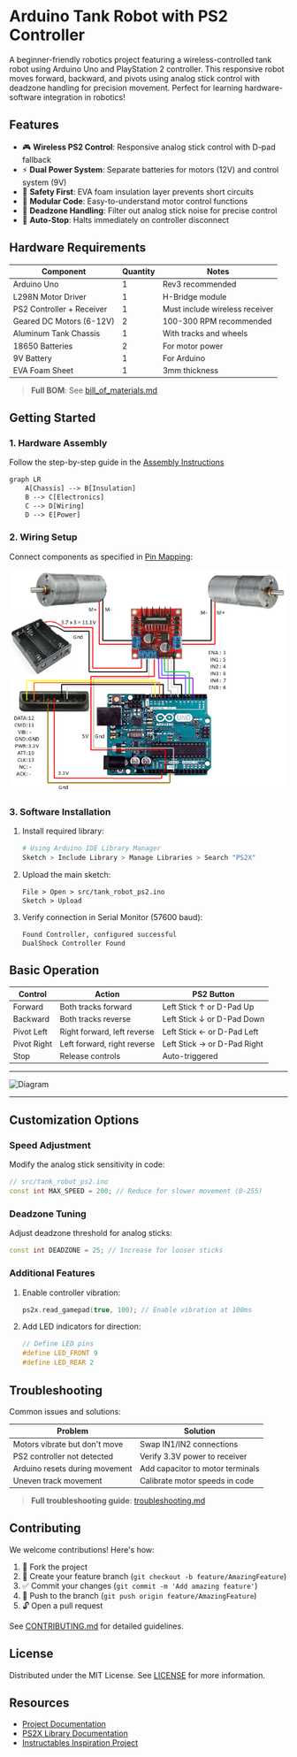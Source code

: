 # Arduino Tank Robot with PS2 Controller

A beginner-friendly robotics project featuring a wireless-controlled tank robot using Arduino Uno and PlayStation 2 controller. This responsive robot moves forward, backward, and pivots using analog stick control with deadzone handling for precision movement. Perfect for learning hardware-software integration in robotics!

## Features

- 🎮 **Wireless PS2 Control**: Responsive analog stick control with D-pad fallback
- ⚡ **Dual Power System**: Separate batteries for motors (12V) and control system (9V)
- 🔋 **Safety First**: EVA foam insulation layer prevents short circuits
- 🤖 **Modular Code**: Easy-to-understand motor control functions
- 📶 **Deadzone Handling**: Filter out analog stick noise for precise control
- 🔄 **Auto-Stop**: Halts immediately on controller disconnect

## Hardware Requirements

| Component | Quantity | Notes |
|-----------|----------|-------|
| Arduino Uno | 1 | Rev3 recommended |
| L298N Motor Driver | 1 | H-Bridge module |
| PS2 Controller + Receiver | 1 | Must include wireless receiver |
| Geared DC Motors (6-12V) | 2 | 100-300 RPM recommended |
| Aluminum Tank Chassis | 1 | With tracks and wheels |
| 18650 Batteries | 2 | For motor power |
| 9V Battery | 1 | For Arduino |
| EVA Foam Sheet | 1 | 3mm thickness |

> **Full BOM**: See [bill_of_materials.md](docs/bill_of_materials.md)

## Getting Started

### 1. Hardware Assembly
Follow the step-by-step guide in the [Assembly Instructions](docs/assembly_guide.md)

```mermaid
graph LR
    A[Chassis] --> B[Insulation]
    B --> C[Electronics]
    C --> D[Wiring]
    D --> E[Power]
```

### 2. Wiring Setup
Connect components as specified in [Pin Mapping](schematics/pin_mapping.md):

![Wiring Diagram](schematics/schematic_wiring.png)

### 3. Software Installation

1. Install required library:
   ```bash
   # Using Arduino IDE Library Manager
   Sketch > Include Library > Manage Libraries > Search "PS2X"
   ```
   
2. Upload the main sketch:
   ```arduino
   File > Open > src/tank_robot_ps2.ino
   Sketch > Upload
   ```

3. Verify connection in Serial Monitor (57600 baud):
   ```
   Found Controller, configured successful
   DualShock Controller Found
   ```

## Basic Operation

| Control | Action | PS2 Button |
|---------|--------|------------|
| Forward | Both tracks forward | Left Stick ↑ or D-Pad Up |
| Backward | Both tracks reverse | Left Stick ↓ or D-Pad Down |
| Pivot Left | Right forward, left reverse | Left Stick ← or D-Pad Left |
| Pivot Right | Left forward, right reverse | Left Stick → or D-Pad Right |
| Stop | Release controls | Auto-triggered |

---
![Diagram](https://github.com/user-attachments/assets/035974b2-8076-42d1-b779-3947b8e93dfb)

---

## Customization Options

### Speed Adjustment
Modify the analog stick sensitivity in code:
```cpp
// src/tank_robot_ps2.ino
const int MAX_SPEED = 200; // Reduce for slower movement (0-255)
```

### Deadzone Tuning
Adjust deadzone threshold for analog sticks:
```cpp
const int DEADZONE = 25; // Increase for looser sticks
```

### Additional Features
1. Enable controller vibration:
   ```cpp
   ps2x.read_gamepad(true, 100); // Enable vibration at 100ms
   ```
   
2. Add LED indicators for direction:
   ```cpp
   // Define LED pins
   #define LED_FRONT 9
   #define LED_REAR 2
   ```

## Troubleshooting

Common issues and solutions:

| Problem | Solution |
|---------|----------|
| Motors vibrate but don't move | Swap IN1/IN2 connections |
| PS2 controller not detected | Verify 3.3V power to receiver |
| Arduino resets during movement | Add capacitor to motor terminals |
| Uneven track movement | Calibrate motor speeds in code |

> **Full troubleshooting guide**: [troubleshooting.md](docs/troubleshooting.md)

## Contributing

We welcome contributions! Here's how:

1. 🍴 Fork the project
2. 🌿 Create your feature branch (`git checkout -b feature/AmazingFeature`)
3. ✅ Commit your changes (`git commit -m 'Add amazing feature'`)
4. 🔀 Push to the branch (`git push origin feature/AmazingFeature`)
5. 🔓 Open a pull request

See [CONTRIBUTING.md](.github/CONTRIBUTING.md) for detailed guidelines.

## License

Distributed under the MIT License. See [LICENSE](LICENSE) for more information.

## Resources

- [Project Documentation](docs/)
- [PS2X Library Documentation](lib/PS2X_lib/)
- [Instructables Inspiration Project](https://www.instructables.com/Arduino-Robot-With-PS2-Controller-PlayStation-2-Jo/)
